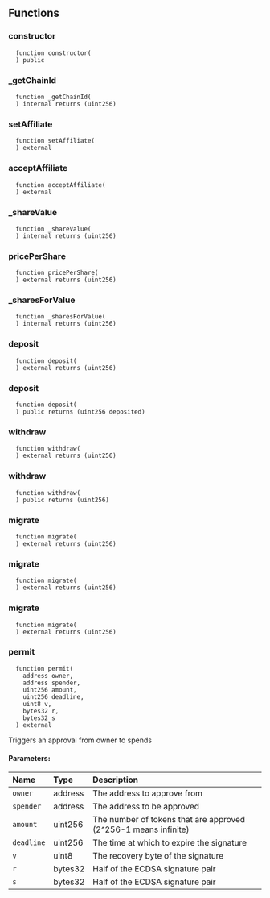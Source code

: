 



## Functions
### constructor
```solidity
  function constructor(
  ) public
```




### _getChainId
```solidity
  function _getChainId(
  ) internal returns (uint256)
```




### setAffiliate
```solidity
  function setAffiliate(
  ) external
```




### acceptAffiliate
```solidity
  function acceptAffiliate(
  ) external
```




### _shareValue
```solidity
  function _shareValue(
  ) internal returns (uint256)
```




### pricePerShare
```solidity
  function pricePerShare(
  ) external returns (uint256)
```




### _sharesForValue
```solidity
  function _sharesForValue(
  ) internal returns (uint256)
```




### deposit
```solidity
  function deposit(
  ) external returns (uint256)
```




### deposit
```solidity
  function deposit(
  ) public returns (uint256 deposited)
```




### withdraw
```solidity
  function withdraw(
  ) external returns (uint256)
```




### withdraw
```solidity
  function withdraw(
  ) public returns (uint256)
```




### migrate
```solidity
  function migrate(
  ) external returns (uint256)
```




### migrate
```solidity
  function migrate(
  ) external returns (uint256)
```




### migrate
```solidity
  function migrate(
  ) external returns (uint256)
```




### permit
```solidity
  function permit(
    address owner,
    address spender,
    uint256 amount,
    uint256 deadline,
    uint8 v,
    bytes32 r,
    bytes32 s
  ) external
```
Triggers an approval from owner to spends


#### Parameters:
| Name | Type | Description                                                          |
| :--- | :--- | :------------------------------------------------------------------- |
|`owner` | address | The address to approve from
|`spender` | address | The address to be approved
|`amount` | uint256 | The number of tokens that are approved (2^256-1 means infinite)
|`deadline` | uint256 | The time at which to expire the signature
|`v` | uint8 | The recovery byte of the signature
|`r` | bytes32 | Half of the ECDSA signature pair
|`s` | bytes32 | Half of the ECDSA signature pair

